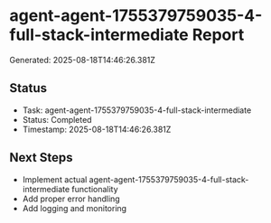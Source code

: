 # agent-agent-1755379759035-4-full-stack-intermediate Report

Generated: 2025-08-18T14:46:26.381Z

## Status
- Task: agent-agent-1755379759035-4-full-stack-intermediate
- Status: Completed
- Timestamp: 2025-08-18T14:46:26.381Z

## Next Steps
- Implement actual agent-agent-1755379759035-4-full-stack-intermediate functionality
- Add proper error handling
- Add logging and monitoring
